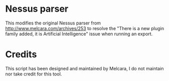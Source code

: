 # Nessus parser

This modifies the original Nessus parser from http://www.melcara.com/archives/253 to resolve the "There is a new plugin family added, it is Artificial Intelligence" issue when running an export.

# Credits
This script has been designed and maintained by Melcara, I do not maintain nor take credit for this tool.


